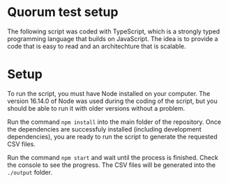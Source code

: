 # Quorum test setup
The following script was coded with TypeScript, which is a strongly typed programming language that builds on JavaScript. The idea is to provide a code that is easy to read and an architechture that is scalable.

# Setup
To run the script, you must have Node installed on your computer. The version 16.14.0 of Node was used during the coding of the script, but you should be able to run it with older versions without a problem.

Run the command `npm install` into the main folder of the repository. Once the dependencies are successfuly installed (including development dependencies), you are ready to run the script to generate the requested CSV files.

Run the command `npm start` and wait until the process is finished. Check the console to see the progress. The CSV files will be generated into the `./output` folder.
